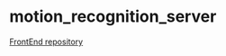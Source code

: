 # motion_recognition_server

[FrontEnd repository](https://github.com/mingdyuo/motion_recognizing_game.git)
